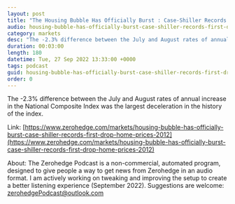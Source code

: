 ```yaml
---
layout: post
title: "The Housing Bubble Has Officially Burst : Case-Shiller Records First Drop In Home Prices Since 2012"
audio: housing-bubble-has-officially-burst-case-shiller-records-first-drop-home-prices-2012-0
category: markets
desc: "The -2.3% difference between the July and August rates of annual increase in the National Composite Index was the largest deceleration in the history of the index."
duration: 00:03:00
length: 180
datetime: Tue, 27 Sep 2022 13:33:00 +0000
tags: podcast
guid: housing-bubble-has-officially-burst-case-shiller-records-first-drop-home-prices-2012-0
order: 0
---
```

The -2.3% difference between the July and August rates of annual increase in the National Composite Index was the largest deceleration in the history of the index.

Link: [https://www.zerohedge.com/markets/housing-bubble-has-officially-burst-case-shiller-records-first-drop-home-prices-2012](https://www.zerohedge.com/markets/housing-bubble-has-officially-burst-case-shiller-records-first-drop-home-prices-2012)

About: The Zerohedge Podcast is a non-commercial, automated program, designed to give people a way to get news from Zerohedge in an audio format.  I am actively working on tweaking and improving the setup to create a better listening experience (September 2022).  Suggestions are welcome: [zerohedgePodcast@outlook.com](mailto:zerohedgePodcast@outlook.com)